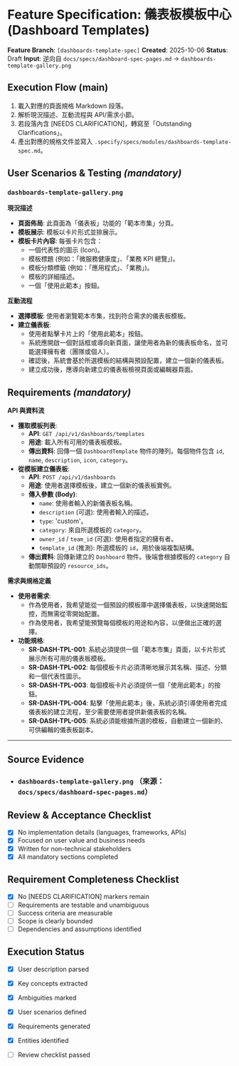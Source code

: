 # Feature Specification: 儀表板模板中心 (Dashboard Templates)

**Feature Branch**: `[dashboards-template-spec]`
**Created**: 2025-10-06
**Status**: Draft
**Input**: 逆向自 `docs/specs/dashboard-spec-pages.md` → ``dashboards-template-gallery.png``

## Execution Flow (main)
1. 載入對應的頁面規格 Markdown 段落。
2. 解析現況描述、互動流程與 API/需求小節。
3. 若段落內含 [NEEDS CLARIFICATION]，轉寫至「Outstanding Clarifications」。
4. 產出對應的規格文件並寫入 `.specify/specs/modules/dashboards-template-spec.md`。

## User Scenarios & Testing *(mandatory)*
### `dashboards-template-gallery.png`

**現況描述**
- **頁面佈局**: 此頁面為「儀表板」功能的「範本市集」分頁。
- **模板展示**: 模板以卡片形式並排展示。
- **模板卡片內容**: 每張卡片包含：
    - 一個代表性的圖示 (Icon)。
    - 模板標題 (例如：「微服務健康度」、「業務 KPI 總覽」)。
    - 模板分類標籤 (例如：「應用程式」、「業務」)。
    - 模板的詳細描述。
    - 一個「使用此範本」按鈕。

**互動流程**
- **選擇模板**: 使用者瀏覽範本市集，找到符合需求的儀表板模板。
- **建立儀表板**:
    - 使用者點擊卡片上的「使用此範本」按鈕。
    - 系統應開啟一個對話框或導向新頁面，讓使用者為新的儀表板命名，並可能選擇擁有者（團隊或個人）。
    - 確認後，系統會基於所選模板的結構與預設配置，建立一個新的儀表板。
    - 建立成功後，應導向新建立的儀表板檢視頁面或編輯器頁面。

## Requirements *(mandatory)*
**API 與資料流**
- **獲取模板列表**:
    - **API**: `GET /api/v1/dashboards/templates`
    - **用途**: 載入所有可用的儀表板模板。
    - **傳出資料**: 回傳一個 `DashboardTemplate` 物件的陣列。每個物件包含 `id`, `name`, `description`, `icon`, `category`。
- **從模板建立儀表板**:
    - **API**: `POST /api/v1/dashboards`
    - **用途**: 使用者選擇模板後，建立一個新的儀表板實例。
    - **傳入參數 (Body)**:
        - `name`: 使用者輸入的新儀表板名稱。
        - `description` (可選): 使用者輸入的描述。
        - `type`: 'custom'。
        - `category`: 來自所選模板的 `category`。
        - `owner_id` / `team_id` (可選): 使用者指定的擁有者。
        - `template_id` (推測): 所選模板的 `id`，用於後端複製結構。
    - **傳出資料**: 回傳新建立的 `Dashboard` 物件。後端會根據模板的 `category` 自動關聯預設的 `resource_ids`。

**需求與規格定義**
- **使用者需求**:
    - 作為使用者，我希望能從一個預設的模板庫中選擇儀表板，以快速開始監控，而無需從零開始配置。
    - 作為使用者，我希望能預覽每個模板的用途和內容，以便做出正確的選擇。
- **功能規格**:
    - **SR-DASH-TPL-001**: 系統必須提供一個「範本市集」頁面，以卡片形式展示所有可用的儀表板模板。
    - **SR-DASH-TPL-002**: 每個模板卡片必須清晰地展示其名稱、描述、分類和一個代表性圖示。
    - **SR-DASH-TPL-003**: 每個模板卡片必須提供一個「使用此範本」的按鈕。
    - **SR-DASH-TPL-004**: 點擊「使用此範本」後，系統必須引導使用者完成儀表板的建立流程，至少需要使用者提供新儀表板的名稱。
    - **SR-DASH-TPL-005**: 系統必須能根據所選的模板，自動建立一個新的、可供編輯的儀表板副本。

---

## Source Evidence
- ### `dashboards-template-gallery.png` （來源：`docs/specs/dashboard-spec-pages.md`）

## Review & Acceptance Checklist
- [x] No implementation details (languages, frameworks, APIs)
- [x] Focused on user value and business needs
- [x] Written for non-technical stakeholders
- [x] All mandatory sections completed

## Requirement Completeness Checklist
- [x] No [NEEDS CLARIFICATION] markers remain
- [ ] Requirements are testable and unambiguous
- [ ] Success criteria are measurable
- [ ] Scope is clearly bounded
- [ ] Dependencies and assumptions identified

## Execution Status
- [x] User description parsed
- [x] Key concepts extracted
- [x] Ambiguities marked
- [x] User scenarios defined
- [x] Requirements generated
- [x] Entities identified
- [ ] Review checklist passed

